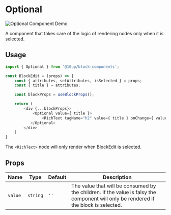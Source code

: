 # Optional

![Optional Component Demo](../../images/optional-component.gif)

A component that takes care of the logic of rendering nodes only when it is selected.

## Usage

```js
import { Optional } from '@10up/block-components';

const BlockEdit = (props) => {
    const { attributes, setAttributes, isSelected } = props;
    const { title } = attributes;

    const blockProps = useBlockProps();

    return (
        <div {...blockProps}>
            <Optional value={ title }>
                <RichText tagName="h2" value={ title } onChange={ value => setAttributes({ title: value }) } />
           </Optional>
        </div>
    )
}
```

The `<RichText>` node will only render when BlockEdit is selected.

## Props

| Name       | Type              | Default  |  Description                                                   |
| ---------- | ----------------- | -------- | -------------------------------------------------------------- |
| `value` | `string`    | `''`   | The value that will be consumed by the children. If the value is falsy the component will only be rendered if the block is selected. |
